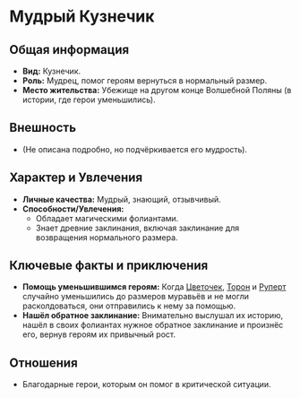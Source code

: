 # Мудрый Кузнечик

## Общая информация

- **Вид:** Кузнечик.
- **Роль:** Мудрец, помог героям вернуться в нормальный размер.
- **Место жительства:** Убежище на другом конце Волшебной Поляны (в истории, где герои уменьшились).

## Внешность

- (Не описана подробно, но подчёркивается его мудрость).

## Характер и Увлечения

- **Личные качества:** Мудрый, знающий, отзывчивый.
- **Способности/Увлечения:**
  - Обладает магическими фолиантами.
  - Знает древние заклинания, включая заклинание для возвращения нормального размера.

## Ключевые факты и приключения

- **Помощь уменьшившимся героям:** Когда [Цветочек](characters/main_heroes/cvetochek.md), [Торон](characters/main_heroes/toron.md) и [Руперт](characters/main_heroes/rupert.md) случайно уменьшились до размеров муравьёв и не могли расколдоваться, они отправились к нему за помощью.
- **Нашёл обратное заклинание:** Внимательно выслушал их историю, нашёл в своих фолиантах нужное обратное заклинание и произнёс его, вернув героям их привычный рост.

## Отношения

- Благодарные герои, которым он помог в критической ситуации.
